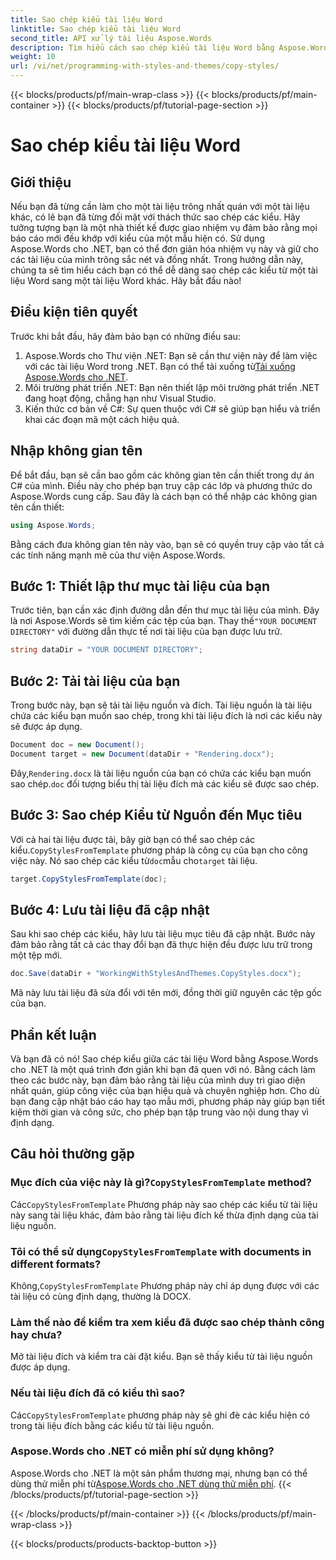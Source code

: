 ```yaml
---
title: Sao chép kiểu tài liệu Word
linktitle: Sao chép kiểu tài liệu Word
second_title: API xử lý tài liệu Aspose.Words
description: Tìm hiểu cách sao chép kiểu tài liệu Word bằng Aspose.Words cho .NET. Làm theo hướng dẫn từng bước của chúng tôi để đảm bảo định dạng tài liệu nhất quán một cách dễ dàng.
weight: 10
url: /vi/net/programming-with-styles-and-themes/copy-styles/
---
```


{{< blocks/products/pf/main-wrap-class >}}
{{< blocks/products/pf/main-container >}}
{{< blocks/products/pf/tutorial-page-section >}}

# Sao chép kiểu tài liệu Word

## Giới thiệu

Nếu bạn đã từng cần làm cho một tài liệu trông nhất quán với một tài liệu khác, có lẽ bạn đã từng đối mặt với thách thức sao chép các kiểu. Hãy tưởng tượng bạn là một nhà thiết kế được giao nhiệm vụ đảm bảo rằng mọi báo cáo mới đều khớp với kiểu của một mẫu hiện có. Sử dụng Aspose.Words cho .NET, bạn có thể đơn giản hóa nhiệm vụ này và giữ cho các tài liệu của mình trông sắc nét và đồng nhất. Trong hướng dẫn này, chúng ta sẽ tìm hiểu cách bạn có thể dễ dàng sao chép các kiểu từ một tài liệu Word sang một tài liệu Word khác. Hãy bắt đầu nào!

## Điều kiện tiên quyết

Trước khi bắt đầu, hãy đảm bảo bạn có những điều sau:

1.  Aspose.Words cho Thư viện .NET: Bạn sẽ cần thư viện này để làm việc với các tài liệu Word trong .NET. Bạn có thể tải xuống từ[Tải xuống Aspose.Words cho .NET](https://releases.aspose.com/words/net/).
2. Môi trường phát triển .NET: Bạn nên thiết lập môi trường phát triển .NET đang hoạt động, chẳng hạn như Visual Studio.
3. Kiến thức cơ bản về C#: Sự quen thuộc với C# sẽ giúp bạn hiểu và triển khai các đoạn mã một cách hiệu quả.

## Nhập không gian tên

Để bắt đầu, bạn sẽ cần bao gồm các không gian tên cần thiết trong dự án C# của mình. Điều này cho phép bạn truy cập các lớp và phương thức do Aspose.Words cung cấp. Sau đây là cách bạn có thể nhập các không gian tên cần thiết:

```csharp
using Aspose.Words;
```

Bằng cách đưa không gian tên này vào, bạn sẽ có quyền truy cập vào tất cả các tính năng mạnh mẽ của thư viện Aspose.Words.

## Bước 1: Thiết lập thư mục tài liệu của bạn

 Trước tiên, bạn cần xác định đường dẫn đến thư mục tài liệu của mình. Đây là nơi Aspose.Words sẽ tìm kiếm các tệp của bạn. Thay thế`"YOUR DOCUMENT DIRECTORY"` với đường dẫn thực tế nơi tài liệu của bạn được lưu trữ.

```csharp
string dataDir = "YOUR DOCUMENT DIRECTORY";
```

## Bước 2: Tải tài liệu của bạn

Trong bước này, bạn sẽ tải tài liệu nguồn và đích. Tài liệu nguồn là tài liệu chứa các kiểu bạn muốn sao chép, trong khi tài liệu đích là nơi các kiểu này sẽ được áp dụng. 

```csharp
Document doc = new Document();
Document target = new Document(dataDir + "Rendering.docx");
```

 Đây,`Rendering.docx` là tài liệu nguồn của bạn có chứa các kiểu bạn muốn sao chép.`doc` đối tượng biểu thị tài liệu đích mà các kiểu sẽ được sao chép.

## Bước 3: Sao chép Kiểu từ Nguồn đến Mục tiêu

 Với cả hai tài liệu được tải, bây giờ bạn có thể sao chép các kiểu.`CopyStylesFromTemplate` phương pháp là công cụ của bạn cho công việc này. Nó sao chép các kiểu từ`doc`mẫu cho`target` tài liệu.

```csharp
target.CopyStylesFromTemplate(doc);
```

## Bước 4: Lưu tài liệu đã cập nhật

Sau khi sao chép các kiểu, hãy lưu tài liệu mục tiêu đã cập nhật. Bước này đảm bảo rằng tất cả các thay đổi bạn đã thực hiện đều được lưu trữ trong một tệp mới.

```csharp
doc.Save(dataDir + "WorkingWithStylesAndThemes.CopyStyles.docx");
```

Mã này lưu tài liệu đã sửa đổi với tên mới, đồng thời giữ nguyên các tệp gốc của bạn.

## Phần kết luận

Và bạn đã có nó! Sao chép kiểu giữa các tài liệu Word bằng Aspose.Words cho .NET là một quá trình đơn giản khi bạn đã quen với nó. Bằng cách làm theo các bước này, bạn đảm bảo rằng tài liệu của mình duy trì giao diện nhất quán, giúp công việc của bạn hiệu quả và chuyên nghiệp hơn. Cho dù bạn đang cập nhật báo cáo hay tạo mẫu mới, phương pháp này giúp bạn tiết kiệm thời gian và công sức, cho phép bạn tập trung vào nội dung thay vì định dạng.

## Câu hỏi thường gặp

###  Mục đích của việc này là gì?`CopyStylesFromTemplate` method?  
 Các`CopyStylesFromTemplate` Phương pháp này sao chép các kiểu từ tài liệu này sang tài liệu khác, đảm bảo rằng tài liệu đích kế thừa định dạng của tài liệu nguồn.

###  Tôi có thể sử dụng`CopyStylesFromTemplate` with documents in different formats?  
 Không,`CopyStylesFromTemplate` Phương pháp này chỉ áp dụng được với các tài liệu có cùng định dạng, thường là DOCX.

### Làm thế nào để kiểm tra xem kiểu đã được sao chép thành công hay chưa?  
Mở tài liệu đích và kiểm tra cài đặt kiểu. Bạn sẽ thấy kiểu từ tài liệu nguồn được áp dụng.

### Nếu tài liệu đích đã có kiểu thì sao?  
 Các`CopyStylesFromTemplate` phương pháp này sẽ ghi đè các kiểu hiện có trong tài liệu đích bằng các kiểu từ tài liệu nguồn.

### Aspose.Words cho .NET có miễn phí sử dụng không?  
 Aspose.Words cho .NET là một sản phẩm thương mại, nhưng bạn có thể dùng thử miễn phí từ[Aspose.Words cho .NET dùng thử miễn phí](https://releases.aspose.com/).
{{< /blocks/products/pf/tutorial-page-section >}}

{{< /blocks/products/pf/main-container >}}
{{< /blocks/products/pf/main-wrap-class >}}

{{< blocks/products/products-backtop-button >}}
